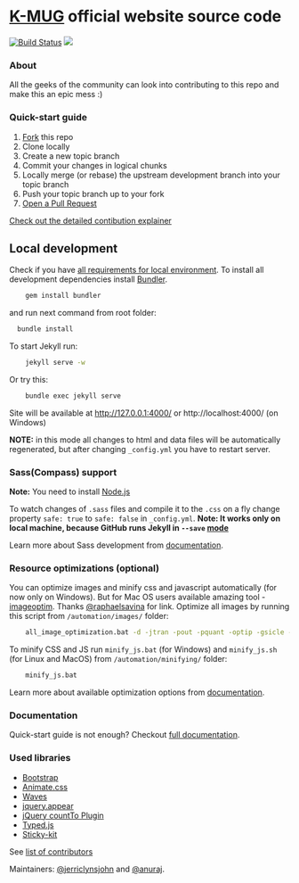 [K-MUG](http://k-mug.net) official website source code
=================

[![Build Status](https://travis-ci.org/k-mug/k-mug.github.io.svg?branch=master)](https://travis-ci.org/k-mug/k-mug.github.io)
<img src="https://k-mug.herokuapp.com/badge.svg">

### About 
All the geeks of the community can look into contributing to this repo and make this an epic mess :) 

### Quick-start guide
1. [Fork](https://github.com/k-mug/k-mug.github.io/fork) this repo
2. Clone locally
3. Create a new topic branch
4. Commit your changes in logical chunks
5. Locally merge (or rebase) the upstream development branch into your topic branch
6. Push your topic branch up to your fork
7. [Open a Pull Request](https://help.github.com/articles/using-pull-requests/)

[Check out the detailed contibution explainer](https://github.com/k-mug/k-mug.github.io/blob/master/CONTRIBUTING.md)


## Local development

Check if you have [all requirements for local environment](http://jekyllrb.com/docs/installation/).
To install all development dependencies install [Bundler](http://bundler.io/).
```bash
    gem install bundler
``` 
and run next command from root folder:

```bash
  bundle install
```  

To start Jekyll run:
```bash
    jekyll serve -w
```

Or try this:
```bash
    bundle exec jekyll serve
```
Site will be available at http://127.0.0.1:4000/ or http://localhost:4000/ (on Windows)

**NOTE:** in this mode all changes to html and data files will be automatically regenerated, but after changing ```_config.yml``` you have to restart server.

### Sass(Compass) support
**Note:** You need to install [Node.js](http://nodejs.org/download/)

To watch changes of `.sass` files and compile it to the `.css` on a fly change property `safe: true` to `safe: false` in `_config.yml`.
**Note: It works only on local machine, because GitHub runs Jekyll in `--save` [mode](https://help.github.com/articles/using-jekyll-with-pages/#configuration-overrides)**

Learn more about Sass development from [documentation](https://github.com/k-mug/k-mug.github.io/wiki/Sass-development).


### Resource optimizations (optional)

You can optimize images and minify css and javascript automatically (for now only on Windows).
But for Mac OS users available amazing tool - [imageoptim](https://imageoptim.com/). Thanks [@raphaelsavina](https://github.com/raphaelsavina) for link.
Optimize all images by running this script from `/automation/images/` folder:
```bash
    all_image_optimization.bat -d -jtran -pout -pquant -optip -gsicle -svgo
```

To minify CSS and JS run `minify_js.bat` (for Windows) and `minify_js.sh` (for Linux and MacOS) from `/automation/minifying/` folder:
```bash
    minify_js.bat
```

Learn more about available optimization options from [documentation](https://github.com/k-mug/k-mug.github.io/wiki/Resources-optimizations).

### Documentation
Quick-start guide is not enough? Checkout [full documentation](https://github.com/k-mug/k-mug.github.io/wiki).

### Used libraries
* [Bootstrap](https://github.com/twbs/bootstrap)
* [Animate.css](https://github.com/daneden/animate.css)
* [Waves](https://github.com/publicis-indonesia/Waves)
* [jquery.appear](https://github.com/bas2k/jquery.appear)
* [jQuery countTo Plugin](https://github.com/mhuggins/jquery-countTo)
* [Typed.js](https://github.com/mattboldt/typed.js)
* [Sticky-kit](https://github.com/leafo/sticky-kit)


See [list of contributors](https://github.com/k-mug/k-mug.github.io/graphs/contributors)

Maintainers: [@jerriclynsjohn](https://github.com/jerriclynsjohn) and [@anuraj](https://github.com/anuraj).



